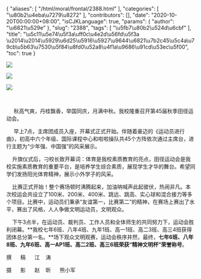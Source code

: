 {
    "aliases": [
        "/html/moral/frontal/2388.html"
    ],
    "categories": [
        "\u80b2\u4eba\u7279\u8272"
    ],
    "contributors": [],
    "date": "2020-10-20T00:00:00+08:00",
    "isCJKLanguage": true,
    "params": {
        "author": "\u6821\u529e"
    },
    "slug": "2388",
    "tags": [
        "\u5fb7\u80b2\u524d\u6cbf"
    ],
    "title": "\u5c11\u5e74\u5f3a\uff0c\u4e2d\u56fd\u5f3a \u2014\u2014\u5929\u6d25\u5916\u5927\u9644\u6821\u7b2c45\u5c4a\u79cb\u5b63\u7530\u5f84\u8fd0\u52a8\u4f1a\u9686\u91cd\u53ec\u5f00",
    "toc": true
}

![](https://cdn.tfls.online/mirror/full/181dec23cff23d300507782efb09804bc08068ea.jpg)




![](https://cdn.tfls.online/mirror/full/81ed06d51fdc64248c10c7302ae1f7d2be7100ad.jpg)




![](https://cdn.tfls.online/mirror/full/0b1c08019a4c7b1313883229db6ea603ff722ff2.jpg)




     
 


      秋高气爽，丹桂飘香，举国同庆，月满中秋。我校隆重召开第45届秋季田径运动会。
 



      早上7点，主席团成员入座，开幕式正式开始。伴随着豪迈的《运动员进行曲》，初高中六个年级、国际课程中心和啦啦操队共45个方阵依次通过主席台，进行主题为“少年强、中国强”的风采展示。
 






     升旗仪式后，刁校长致开幕词：体育是我校素质教育的亮点，田径运动会是我校实施素质教育的重要平台，是培养学生综合素质，展现学生才华的舞台。希望同学们发扬阳光体育精神，展示小外学子的风采。 
 



     比赛正式开始！整个赛场顿时沸腾起来，加油呐喊声此起彼伏，热闹非凡。本次校运会共设立了100米、200米、400米、跳远、跳高、实心球和混合接力等多个项目。比赛中，运动员们秉承“友谊第一，比赛第二”的精神，在赛场上赛出了水平，赛出了风格，人人争做文明运动员，文明观众。
 


 
    下午3点半，在运动员、裁判员、工作人员和全体师生的共同努力下，运动会胜利闭幕。**我校七年6班、八年4班、九年1班、高一1班、高二3班、高三4班获得团体总分第一名。**场下观众文明观赛，运动会秩序井然，最终，**七年6班、八年8班、九年6班、高一AP1班、高二2班、高三6班荣获“精神文明杯”荣誉称号**。




  





 撰      稿      江    涛
 



 摄      影      赵    昕      熊小军
 



